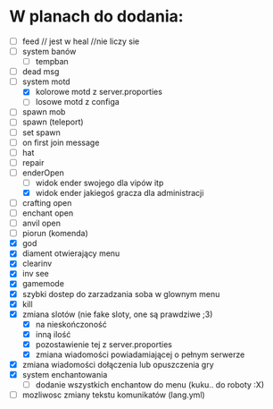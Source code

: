 W planach do dodania:
=====
- [ ] feed // jest w heal //nie liczy sie
- [ ] system banów
  - [ ] tempban
- [ ] dead msg
- [ ] system motd
  - [x] kolorowe motd z server.proporties
  - [ ] losowe motd z configa
- [ ] spawn mob
- [ ] spawn (teleport)
- [ ] set spawn
- [ ] on first join message
- [ ] hat
- [ ] repair
- [ ] enderOpen
  - [ ] widok ender swojego dla vipów itp 
  - [x] widok ender jakiegoś gracza dla administracji
- [ ] crafting open
- [ ] enchant open
- [ ] anvil open 
- [ ] piorun (komenda)
- [x] god
- [x] diament otwierający menu
- [x] clearinv
- [x] inv see
- [x] gamemode
- [x] szybki dostep do zarzadzania soba w glownym menu
- [x] kill
- [x] zmiana slotów (nie fake sloty, one są prawdziwe ;3)
  - [x] na nieskończoność
  - [x] inną ilość
  - [x] pozostawienie tej z server.proporties
  - [x] zmiana wiadomości powiadamiającej o pełnym serwerze
- [x] zmiana wiadomości dołączenia lub opuszczenia gry
- [x] system enchantowania
  - [ ] dodanie wszystkich enchantow do menu (kuku.. do roboty :X)
- [ ] mozliwosc zmiany tekstu komunikatów (lang.yml)
